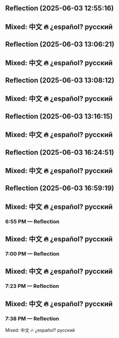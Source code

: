 

## Reflection (2025-06-03 12:55:16)

Mixed: 中文 🔥 ¿español? русский
---


## Reflection (2025-06-03 13:06:21)

Mixed: 中文 🔥 ¿español? русский
---


## Reflection (2025-06-03 13:08:12)

Mixed: 中文 🔥 ¿español? русский
---


## Reflection (2025-06-03 13:16:15)

Mixed: 中文 🔥 ¿español? русский
---


## Reflection (2025-06-03 16:24:51)

Mixed: 中文 🔥 ¿español? русский
---


## Reflection (2025-06-03 16:59:19)

Mixed: 中文 🔥 ¿español? русский
---


### 6:55 PM — Reflection

Mixed: 中文 🔥 ¿español? русский
---


### 7:00 PM — Reflection

Mixed: 中文 🔥 ¿español? русский
---


### 7:23 PM — Reflection

Mixed: 中文 🔥 ¿español? русский
---


### 7:38 PM — Reflection

Mixed: 中文 🔥 ¿español? русский